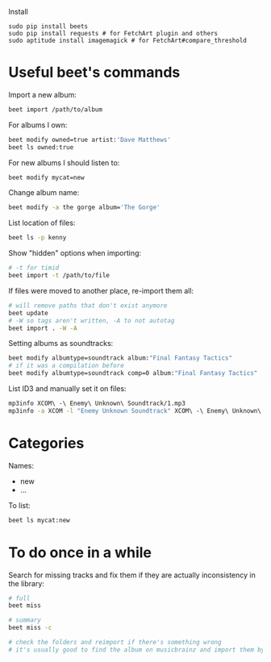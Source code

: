 Install

```
sudo pip install beets
sudo pip install requests # for FetchArt plugin and others
sudo aptitude install imagemagick # for FetchArt#compare_threshold
```

Useful beet's commands
======================


Import a new album:

```bash
beet import /path/to/album
```

For albums I own:

```bash
beet modify owned=true artist:'Dave Matthews'
beet ls owned:true
```

For new albums I should listen to:

```bash
beet modify mycat=new
```

Change album name:

```bash
beet modify -a the gorge album='The Gorge'
```

List location of files:

```bash
beet ls -p kenny
```

Show "hidden" options when importing:

```bash
# -t for timid
beet import -t /path/to/file
```

If files were moved to another place, re-import them all:

```bash
# will remove paths that don't exist anymore
beet update
# -W so tags aren't written, -A to not autotag
beet import . -W -A
```

Setting albums as soundtracks:

```bash
beet modify albumtype=soundtrack album:"Final Fantasy Tactics"
# if it was a compilation before
beet modify albumtype=soundtrack comp=0 album:"Final Fantasy Tactics"
```

List ID3 and manually set it on files:

```bash
mp3info XCOM\ -\ Enemy\ Unknown\ Soundtrack/1.mp3
mp3info -a XCOM -l "Enemy Unknown Soundtrack" XCOM\ -\ Enemy\ Unknown\ Soundtrack/*.mp3
```


Categories
==========

Names:

* new
* ...

To list:

```bash
beet ls mycat:new
```



To do once in a while
=====================

Search for missing tracks and fix them if they are actually inconsistency in the library:

```bash
# full
beet miss

# summary
beet miss -c

# check the folders and reimport if there's something wrong
# it's usually good to find the album on musicbrainz and import them by id
```
